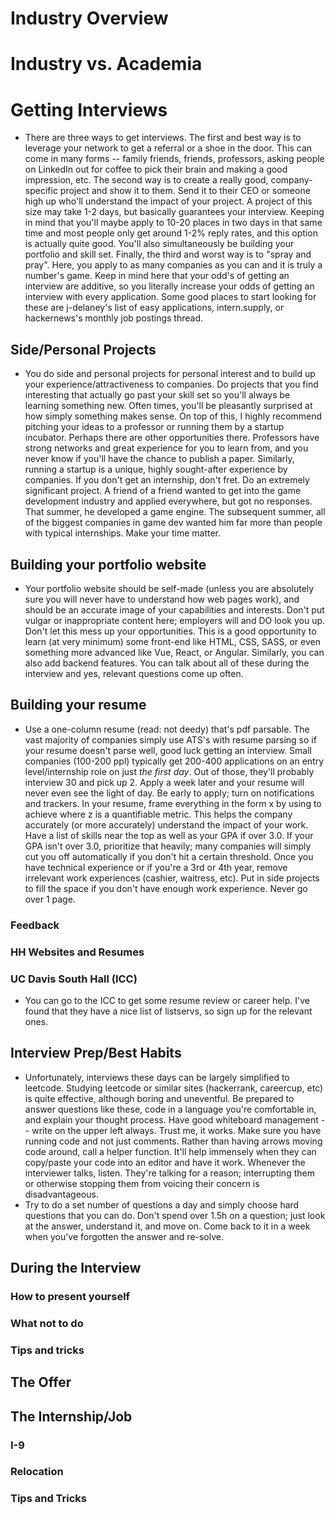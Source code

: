 # Industry Overview

# Industry vs. Academia

# Getting Interviews
* There are three ways to get interviews. The first and best way is to leverage your network to get a referral or a shoe in the door. This can come in many forms -- family friends, friends, professors, asking people on LinkedIn out for coffee to pick their brain and making a good impression, etc. 
The second way is to create a really good, company-specific project and show it to them. Send it to their CEO or someone high up who'll understand the impact of your project. A project of this size may take 1-2 days, but basically guarantees your interview. Keeping in mind that
you'll maybe apply to 10-20 places in two days in that same time and most people only get around 1-2% reply rates, and this option is actually quite good. You'll also simultaneously be building your portfolio and skill set. Finally, the third and worst way is to "spray and pray". Here, you apply
to as many companies as you can and it is truly a number's game. Keep in mind here that your odd's of getting an interview are additive, so you literally increase your odds of getting an interview with every application. Some good places to start looking for these are
j-delaney's list of easy applications, intern.supply, or hackernews's monthly job postings thread. 

## Side/Personal Projects
* You do side and personal projects for personal interest and to build up your experience/attractiveness to companies. Do projects that you find interesting that actually go past your skill set so you'll always be learning something new. Often times, you'll be pleasantly surprised at how simply
something makes sense. On top of this, I highly recommend pitching your ideas to a professor or running them by a startup incubator. Perhaps there are other opportunities there. Professors have strong networks and great experience for you to learn from, and you never know if you'll have the chance
to publish a paper. Similarly, running a startup is a unique, highly sought-after experience by companies. If you don't get an internship, don't fret. Do an extremely significant project. A friend of a friend wanted to get into the game development industry and applied everywhere, but got no responses.
That summer, he developed a game engine. The subsequent summer, all of the biggest companies in game dev wanted him far more than people with typical internships. Make your time matter. 

## Building your portfolio website
* Your portfolio website should be self-made (unless you are absolutely sure you will never have to understand how web pages work), and should be an accurate image of your capabilities and interests. Don't put vulgar or inappropriate content here; employers will and DO look you up. Don't let this mess up
your opportunities. This is a good opportunity to learn (at very minimum) some front-end like HTML, CSS, SASS, or even something more advanced like Vue, React, or Angular. Similarly, you can also add backend features. You can talk about all of these during the interview and yes, relevant questions come up often.

## Building your resume
* Use a one-column resume (read: not deedy) that's pdf parsable. The vast majority of companies simply use ATS's with resume parsing so if your resume doesn't parse well, good luck getting an interview. Small companies (100-200 ppl) typically get 200-400 applications on an entry level/internship role on just
*the first day*. Out of those, they'll probably interview 30 and pick up 2. Apply a week later and your resume will never even see the light of day. Be early to apply; turn on notifications and trackers. In your resume, frame everything in the form 
<verb> x by using <y> to achieve <z> where z is a quantifiable metric. This helps the company accurately (or more accurately) understand the impact of your work. Have a list of skills near the top as well as your GPA if over 3.0. If your GPA isn't over 3.0, prioritize that heavily; many companies will simply
cut you off automatically if you don't hit a certain threshold. Once you have technical experience or if you're a 3rd or 4th year, remove irrelevant work experiences (cashier, waitress, etc). Put in side projects to fill the space if you don't have enough work experience. Never go over 1 page.  

### Feedback

### HH Websites and Resumes

### UC Davis South Hall (ICC)
* You can go to the ICC to get some resume review or career help. I've found that they have a nice list of listservs, so sign up for the relevant ones. 


## Interview Prep/Best Habits
* Unfortunately, interviews these days can be largely simplified to leetcode. Studying leetcode or similar sites (hackerrank, careercup, etc) is quite effective, although boring and uneventful. Be prepared to answer questions like these, code in a language you're comfortable in, and explain your thought process.
Have good whiteboard management -- write on the upper left always. Trust me, it works. Make sure you have running code and not just comments. Rather than having arrows moving code around, call a helper function. It'll help immensely when they can copy/paste your code into an editor and have it work. Whenever
the interviewer talks, listen. They're talking for a reason; interrupting them or otherwise stopping them from voicing their concern is disadvantageous. 
* Try to do a set number of questions a day and simply choose hard questions that you can do. Don't spend over 1.5h on a question; just look at the answer, understand it, and move on. Come back to it in a week when you've forgotten the answer and re-solve. 

## During the Interview

### How to present yourself

### What not to do

### Tips and tricks

## The Offer

## The Internship/Job

### I-9

### Relocation

### Tips and Tricks

